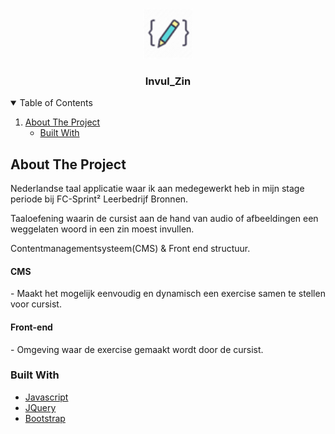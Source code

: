 <!-- PROJECT LOGO -->
<br />
<p align="center">
  <a href="https://github.com/MarcoGDev/Invul_zin/">
    <img src="images/pencil.png" alt="Logo" width="80" height="80">
  </a>

  <h3 align="center">Invul_Zin</h3>


<!-- TABLE OF CONTENTS -->
<details open="open">
  <summary>Table of Contents</summary>
  <ol>
    <li>
      <a href="#about-the-project">About The Project</a>
      <ul>
        <li><a href="#built-with">Built With</a></li>
      </ul>
    </li>
  </ol>
</details>



<!-- ABOUT THE PROJECT -->
## About The Project
Nederlandse taal applicatie waar ik aan medegewerkt heb in mijn stage periode bij FC-Sprint² Leerbedrijf Bronnen.

Taaloefening waarin de cursist aan de hand van audio of afbeeldingen een weggelaten woord in een zin moest invullen.

Contentmanagementsysteem(CMS) & Front end structuur.

<h4>CMS</h4>
- Maakt het mogelijk eenvoudig en dynamisch een exercise samen te stellen voor cursist.


<h4>Front-end</h4>
- Omgeving waar de exercise gemaakt wordt door de cursist.

### Built With
* [Javascript](https://www.javascript.com/)
* [JQuery](https://jquery.com)
* [Bootstrap](https://getbootstrap.com)
